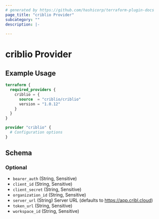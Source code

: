 ```yaml
---
# generated by https://github.com/hashicorp/terraform-plugin-docs
page_title: "criblio Provider"
subcategory: ""
description: |-
  
---
```


# criblio Provider



## Example Usage

```terraform
terraform {
  required_providers {
    criblio = {
      source  = "criblio/criblio"
      version = "1.0.12"
    }
  }
}

provider "criblio" {
  # Configuration options
}
```

<!-- schema generated by tfplugindocs -->
## Schema

### Optional

- `bearer_auth` (String, Sensitive)
- `client_id` (String, Sensitive)
- `client_secret` (String, Sensitive)
- `organization_id` (String, Sensitive)
- `server_url` (String) Server URL (defaults to https://app.cribl.cloud)
- `token_url` (String, Sensitive)
- `workspace_id` (String, Sensitive)
